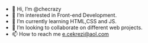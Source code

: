 - 👋 Hi, I’m @checrazy
- 👀 I’m interested in Front-end Development.
- 🌱 I’m currently learning HTML,CSS and JS.
- 💞️ I’m looking to collaborate on different web projects.
- 📫 How to reach me e.cekrezi@aol.com

<!---
checrazy/checrazy is a ✨ special ✨ repository because its `README.md` (this file) appears on your GitHub profile.
You can click the Preview link to take a look at your changes.
--->
